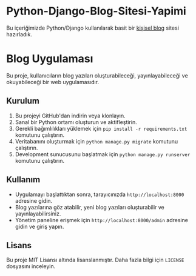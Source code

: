 # Python-Django-Blog-Sitesi-Yapimi
Bu içeriğimizde Python/Django kullanılarak basit bir [kişisel blog]([url](https://medium.com/@alpbeyazgul)) sitesi hazırladık.

# Blog Uygulaması

Bu proje, kullanıcıların blog yazıları oluşturabileceği, yayınlayabileceği ve okuyabileceği bir web uygulamasıdır.

## Kurulum

1. Bu projeyi GitHub'dan indirin veya klonlayın.
2. Sanal bir Python ortamı oluşturun ve aktifleştirin.
3. Gerekli bağımlılıkları yüklemek için `pip install -r requirements.txt` komutunu çalıştırın.
4. Veritabanını oluşturmak için `python manage.py migrate` komutunu çalıştırın.
5. Development sunucusunu başlatmak için `python manage.py runserver` komutunu çalıştırın.

## Kullanım

- Uygulamayı başlattıktan sonra, tarayıcınızda `http://localhost:8000` adresine gidin.
- Blog yazılarına göz atabilir, yeni blog yazıları oluşturabilir ve yayınlayabilirsiniz.
- Yönetim paneline erişmek için `http://localhost:8000/admin` adresine gidin ve giriş yapın.

## Lisans

Bu proje MIT Lisansı altında lisanslanmıştır. Daha fazla bilgi için `LICENSE` dosyasını inceleyin.
